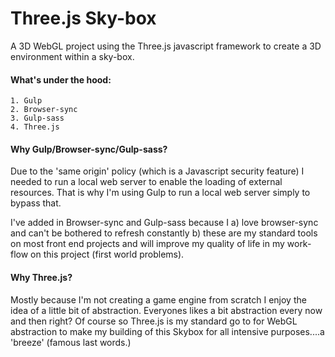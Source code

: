 # Three.js Sky-box
A 3D WebGL project using the Three.js javascript framework to create a 3D environment within a sky-box.
 
 #### What's under the hood:
    1. Gulp
    2. Browser-sync
    3. Gulp-sass
    4. Three.js
    
#### Why Gulp/Browser-sync/Gulp-sass?
Due to the 'same origin' policy (which is a Javascript security feature) I needed to run a local web server to enable the loading of external resources. That is why I'm using Gulp to run a local web server simply to bypass that.

I've added in Browser-sync and Gulp-sass because I a) love browser-sync and can't be bothered to refresh constantly b) these are my standard tools on most front end projects and will improve my quality of life in my work-flow on this project (first world problems). 

#### Why Three.js?
Mostly because I'm not creating a game engine from scratch I enjoy the idea of a little bit of abstraction. Everyones likes a bit abstraction every now and then right? Of course so Three.js is my standard go to for WebGL abstraction to make my building of this Skybox for all intensive purposes....a 'breeze' (famous last words.)